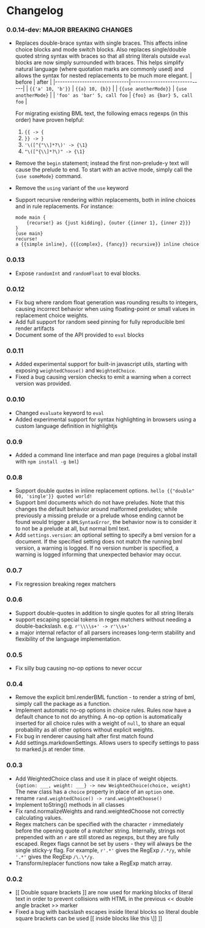 # Changelog

### 0.0.14-dev: MAJOR BREAKING CHANGES
* Replaces double-brace syntax with single braces. This affects inline choice blocks and mode switch blocks. Also replaces single/double quoted string syntax with braces so that all string literals outside `eval` blocks are now simply surrounded with braces. This helps simplify natural language (where quotation marks are commonly used) and allows the syntax for nested replacements to be much more elegant.
  | before                       | after                        |
  |------------------------------|------------------------------|
  | `{{'a' 10, 'b'}}`            | `{{a} 10, {b}}`              |
  | `{{use anotherMode}}`        | `{use anotherMode}`          |
  | `'foo' as 'bar' 5, call foo` | `{foo} as {bar} 5, call foo` |

  For migrating existing BML text, the following emacs regexps (in this order) have proven helpful:
  1. `{{ -> {`
  2. `}} -> }`
  3. `'\([^{"\\]*?\)' -> {\1}`
  4. `"\([^{\\]*?\)" -> {\1}`
* Remove the `begin` statement; instead the first non-prelude-y text will cause the prelude to end. To start with an active mode, simply call the `{use someMode}` command.
* Remove the `using` variant of the `use` keyword
* Support recursive rendering within replacements, both in inline choices and in rule replacements. For instance:
  ```bml
  mode main {
      {recurse!} as {just kidding}, {outer {{inner 1}, {inner 2}}}
  }
  {use main}
  recurse!
  a {{simple inline}, {{{complex}, {fancy}} recursive}} inline choice
  ```

### 0.0.13
* Expose `randomInt` and `randomFloat` to eval blocks.

### 0.0.12
* Fix bug where random float generation was rounding results to integers,
  causing incorrect behavior when using floating-point or small values
  in replacement choice weights.
* Add full support for random seed pinning for fully reproducible bml
  render artifacts
* Document some of the API provided to `eval` blocks

### 0.0.11
* Added experimental support for built-in javascript utils,
  starting with exposing `weightedChoose()` and `WeightedChoice`.
* Fixed a bug causing version checks to emit a warning when
  a correct version was provided.

### 0.0.10
* Changed `evaluate` keyword to `eval`
* Added experimental support for syntax highlighting in browsers
  using a custom language definition in highlightjs

### 0.0.9
* Added a command line interface and man page
  (requires a global install with `npm install -g bml`)

### 0.0.8
* Support double quotes in inline replacement options.
  `hello {{"double" 60, 'single'}} quoted world!`
* Support bml documents which do not have preludes.
  Note that this changes the default behavior around malformed preludes;
  while previously a missing prelude or a prelude whose ending cannot be
  found would trigger a `BMLSyntaxError`, the behavior now is to consider
  it to not be a prelude at all, but normal bml text.
* Add `settings.version`: an optional setting to specify a bml version
  for a document. If the specified setting does not match the running
  bml version, a warning is logged. If no version number is specified,
  a warning is logged informing that unexpected behavior may occur.

### 0.0.7
* Fix regression breaking regex matchers

### 0.0.6
* Support double-quotes in addition to single quotes
  for all string literals
* support escaping special tokens in regex matchers without
  needing a double-backslash. e.g. `r'\\\\s+' -> r'\\s+'`
* a major internal refactor of all parsers increases long-term
  stability and flexibility of the language implementation.

### 0.0.5
* Fix silly bug causing no-op options to never occur

### 0.0.4
* Remove the explicit bml.renderBML function - to render a string of bml,
  simply call the package as a function.
* Implement automatic no-op options in choice rules.
  Rules now have a default chance to not do anything.
  A no-op option is automatically inserted for all choice rules
  with a weight of `null`, to share an equal probability as all
  other options without explicit weights.
* Fix bug in renderer causing halt after first match found
* Add settings.markdownSettings. Allows users to specify settings
  to pass to marked.js at render time.

### 0.0.3
* Add WeightedChoice class and use it in place of weight objects.
  `{option: ___, weight: ___} -> new WeightedChoice(choice, weight)`
  The new class has a `choice` property in place of an `option` one.
* rename `rand.weightedChoice() -> rand.weightedChoose()`
* Implement toString() methods in all classes
* Fix rand.normalizeWeights and rand.weightedChoose not correctly calculating values.
* Regex matchers can be specified with the character `r` immediately before
  the opening quote of a matcher string. Internally, strings not prepended with an `r`
  are still stored as regexps, but they are fully escaped. Regex flags cannot
  be set by users - they will always be the single sticky-y flag.
  For example, `r'.*'` gives the RegExp `/.*/y`, while `'.*'` gives
  the RegExp `/\.\*/y`.
* Transform/replacer functions now take a RegExp match array.

### 0.0.2
* [[ Double square brackets ]] are now used for marking blocks of literal text
  in order to prevent collisions with HTML in the previous << double angle bracket >>
  marker
* Fixed a bug with backslash escapes inside literal blocks so literal double square
  brackets can be used [[ inside blocks like this \\]] ]]
